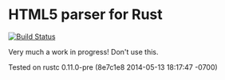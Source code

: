 # HTML5 parser for Rust

[![Build Status](https://travis-ci.org/kmcallister/html5.svg?branch=master)](https://travis-ci.org/kmcallister/html5)

Very much a work in progress!  Don't use this.

Tested on rustc 0.11.0-pre (8e7c1e8 2014-05-13 18:17:47 -0700)
